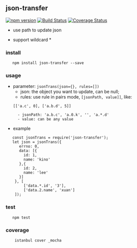 ## json-transfer
[![npm version](https://badge.fury.io/js/json-transfer.svg)](https://badge.fury.io/js/json-transfer)
[![Build Status](https://travis-ci.org/hongxuanlee/json-transfer.svg?branch=master)](https://travis-ci.org/hongxuanlee/json-transfer)
[![Coverage Status](https://coveralls.io/repos/github/hongxuanlee/json-transfer/badge.svg?branch=master)](https://coveralls.io/github/hongxuanlee/json-transfer?branch=master)

- use path to update json

- support wildcard *

### install
```
   npm install json-transfer --save
```

### usage
* parameter: `jsonTrans(json={}, rules=[])`
    - json: the object you want to update, can be null;
    - rules: use rule in pairs mode, `[jsonPath, value]]`, like: 
    ```
    [['a.c', 0], ['a.b.d', 5]]
    ```
        - jsonPath: 'a.b.c', 'a.0.k', '', 'a.*.d'
        - value: can be any value

* example
```
   const jsonTrans = require('json-transfer');
   let json = jsonTrans({
      errno: 0,
      data: [{
        id: 1,
        name: 'kino'
      },{
        id: 2,
        name: 'lee'
      }]
    }, [
        ['data.*.id', '3'],
        ['data.2.name', 'xuan']
    ]);
```

### test
```
   npm test
```

### coverage
```
    istanbul cover _mocha
```